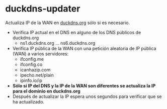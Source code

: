 # duckdns-updater

Actualiza IP de la WAN en [duckdns.org](https://www.duckdns.org/) sólo si es necesario.

- Verifica IP actual en el DNS en alguno de los DNS públicos de duckdns.org
    - ns1.duckdns.org ... ns6.duckdns.org
- Verifica IP pública de la WAN con una petición aleatoria de IP pública (WAN) a varios servidores:
    - ifconfig.me
    - ifconfig.co
    - icanhazip.com
    - ipecho.net/plain
    - ipinfo.io/ip
- __Sólo si IP del DNS y la IP de la WAN son diferentes se actualiza la IP para el dominio en duckdns.org__
- Después de actualizar la IP espera unos segundos para verificar que se ha actualizado.









